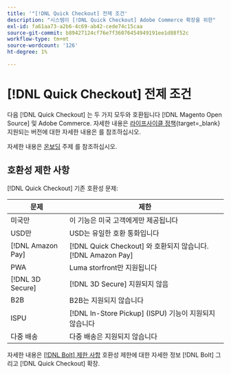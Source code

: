 ```yaml
---
title: '"[!DNL Quick Checkout] 전제 조건'
description: "시스템이 [!DNL Quick Checkout] Adobe Commerce 확장을 위한"
exl-id: fa61aa73-a2b6-4c69-ab42-cede74c15caa
source-git-commit: b89427124cf76e7f36076454949191ee1d88f52c
workflow-type: tm+mt
source-wordcount: '126'
ht-degree: 1%

---
```


# [!DNL Quick Checkout] 전제 조건

다음 [!DNL Quick Checkout] 는 두 가지 모두와 호환됩니다 [!DNL Magento Open Source] 및 Adobe Commerce. 자세한 내용은 [라이프사이클 정책](https://experienceleague.adobe.com/docs/commerce-operations/release/planning/lifecycle-policy.html){target=_blank} 지원되는 버전에 대한 자세한 내용은 를 참조하십시오.

자세한 내용은 [온보딩](../quick-checkout/onboarding.md) 주제 를 참조하십시오.

## 호환성 제한 사항

[!DNL Quick Checkout] 기존 호환성 문제:

| **문제** | **제한** |
|----------------|-----------------|
| 미국만 | 이 기능은 미국 고객에게만 제공됩니다 |
| USD만 | USD는 유일한 호환 통화입니다 |
| [!DNL Amazon Pay] | [!DNL Quick Checkout] 와 호환되지 않습니다. [!DNL Amazon Pay] |
| PWA | Luma storfront만 지원됩니다 |
| [!DNL 3D Secure] | [!DNL 3D Secure] 지원되지 않음 |
| B2B | B2B는 지원되지 않습니다 |
| ISPU | [!DNL In-Store Pickup] (ISPU) 기능이 지원되지 않습니다 |
| 다중 배송 | 다중 배송은 지원되지 않습니다 |

자세한 내용은 [[!DNL Bolt] 제한 사항](https://help.bolt.com/integrations/adobe-quick-checkout/set-up/#limitations) 호환성 제한에 대한 자세한 정보 [!DNL Bolt] 그리고 [!DNL Quick Checkout] 확장.
